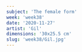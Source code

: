 ```yaml
---
subject: 'The female form'
week: 'week38'
date: '2020-11-27'
artist: 'Gil'
dimensions: '30x25.5 cm'
slug: 'week38/Gil.jpg'
---
```


